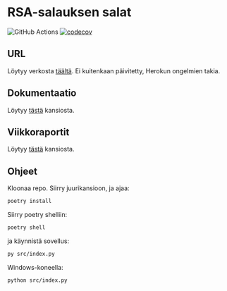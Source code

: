# RSA-salauksen salat

![GitHub Actions](https://github.com/rundtjan/rsaSalaus/workflows/CI/badge.svg)
[![codecov](https://codecov.io/gh/rundtjan/rsaSalaus/branch/master/graph/badge.svg?token=NISP3LBYZW)](https://codecov.io/gh/rundtjan/rsaSalaus)

## URL

Löytyy verkosta [täältä](https://rsa-project.herokuapp.com/). Ei kuitenkaan päivitetty, Herokun ongelmien takia.  

## Dokumentaatio

Löytyy 
[tästä](https://github.com/rundtjan/rsaSalaus/tree/master/dokumentaatio) 
kansiosta.  

## Viikkoraportit

Löytyy [tästä](https://github.com/rundtjan/rsaSalaus/tree/master/viikkoraportit) kansiosta.

## Ohjeet  

Kloonaa repo. Siirry juurikansioon, ja ajaa:  
```bash
poetry install
```
Siirry poetry shelliin:  
```bash
poetry shell
```
ja käynnistä sovellus:
```bash
py src/index.py
```
Windows-koneella:
```bash
python src/index.py
```
